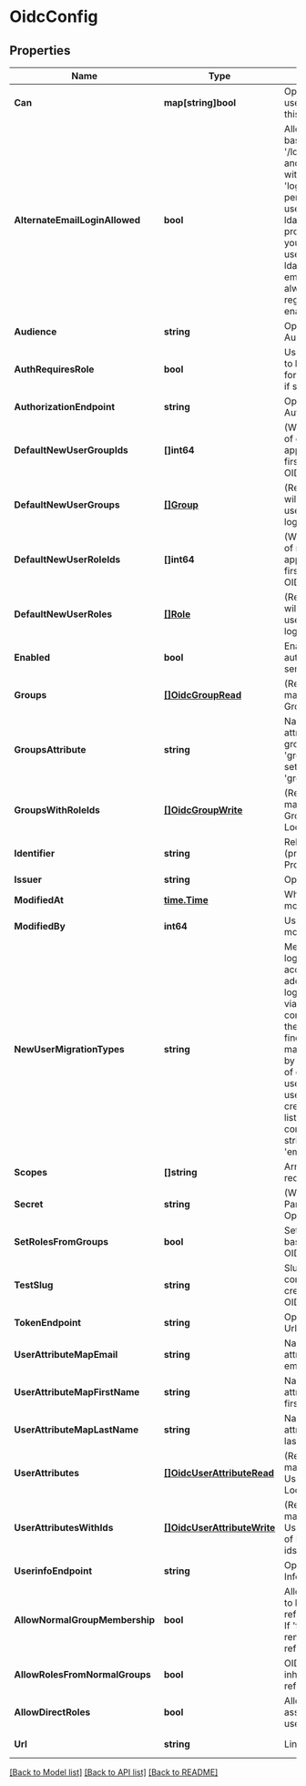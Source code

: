 # OidcConfig

## Properties

Name | Type | Description | Notes
------------ | ------------- | ------------- | -------------
**Can** | **map[string]bool** | Operations the current user is able to perform on this object | [optional] [readonly] 
**AlternateEmailLoginAllowed** | **bool** | Allow alternate email-based login via &#39;/login/email&#39; for admins and for specified users with the &#39;login_special_email&#39; permission. This option is useful as a fallback during ldap setup, if ldap config problems occur later, or if you need to support some users who are not in your ldap directory. Looker email/password logins are always disabled for regular users when ldap is enabled. | [optional] 
**Audience** | **string** | OpenID Provider Audience | [optional] 
**AuthRequiresRole** | **bool** | Users will not be allowed to login at all unless a role for them is found in OIDC if set to true | [optional] 
**AuthorizationEndpoint** | **string** | OpenID Provider Authorization Url | [optional] 
**DefaultNewUserGroupIds** | **[]int64** | (Write-Only) Array of ids of groups that will be applied to new users the first time they login via OIDC | [optional] 
**DefaultNewUserGroups** | [**[]Group**](Group.md) | (Read-only) Groups that will be applied to new users the first time they login via OIDC | [optional] [readonly] 
**DefaultNewUserRoleIds** | **[]int64** | (Write-Only) Array of ids of roles that will be applied to new users the first time they login via OIDC | [optional] 
**DefaultNewUserRoles** | [**[]Role**](Role.md) | (Read-only) Roles that will be applied to new users the first time they login via OIDC | [optional] [readonly] 
**Enabled** | **bool** | Enable/Disable OIDC authentication for the server | [optional] 
**Groups** | [**[]OidcGroupRead**](OIDCGroupRead.md) | (Read-only) Array of mappings between OIDC Groups and Looker Roles | [optional] [readonly] 
**GroupsAttribute** | **string** | Name of user record attributes used to indicate groups. Used when &#39;groups_finder_type&#39; is set to &#39;grouped_attribute_values&#39; | [optional] 
**GroupsWithRoleIds** | [**[]OidcGroupWrite**](OIDCGroupWrite.md) | (Read/Write) Array of mappings between OIDC Groups and arrays of Looker Role ids | [optional] 
**Identifier** | **string** | Relying Party Identifier (provided by OpenID Provider) | [optional] 
**Issuer** | **string** | OpenID Provider Issuer | [optional] 
**ModifiedAt** | [**time.Time**](time.Time.md) | When this config was last modified | [optional] [readonly] 
**ModifiedBy** | **int64** | User id of user who last modified this config | [optional] [readonly] 
**NewUserMigrationTypes** | **string** | Merge first-time oidc login to existing user account by email addresses. When a user logs in for the first time via oidc this option will connect this user into their existing account by finding the account with a matching email address by testing the given types of credentials for existing users. Otherwise a new user account will be created for the user. This list (if provided) must be a comma separated list of string like &#39;email,ldap,google&#39; | [optional] 
**Scopes** | **[]string** | Array of scopes to request. | [optional] 
**Secret** | **string** | (Write-Only) Relying Party Secret (provided by OpenID Provider) | [optional] 
**SetRolesFromGroups** | **bool** | Set user roles in Looker based on groups from OIDC | [optional] 
**TestSlug** | **string** | Slug to identify configurations that are created in order to run a OIDC config test | [optional] [readonly] 
**TokenEndpoint** | **string** | OpenID Provider Token Url | [optional] 
**UserAttributeMapEmail** | **string** | Name of user record attributes used to indicate email address field | [optional] 
**UserAttributeMapFirstName** | **string** | Name of user record attributes used to indicate first name | [optional] 
**UserAttributeMapLastName** | **string** | Name of user record attributes used to indicate last name | [optional] 
**UserAttributes** | [**[]OidcUserAttributeRead**](OIDCUserAttributeRead.md) | (Read-only) Array of mappings between OIDC User Attributes and Looker User Attributes | [optional] [readonly] 
**UserAttributesWithIds** | [**[]OidcUserAttributeWrite**](OIDCUserAttributeWrite.md) | (Read/Write) Array of mappings between OIDC User Attributes and arrays of Looker User Attribute ids | [optional] 
**UserinfoEndpoint** | **string** | OpenID Provider User Information Url | [optional] 
**AllowNormalGroupMembership** | **bool** | Allow OIDC auth&#39;d users to be members of non-reflected Looker groups. If &#39;false&#39;, user will be removed from non-reflected groups on login. | [optional] 
**AllowRolesFromNormalGroups** | **bool** | OIDC auth&#39;d users will inherit roles from non-reflected Looker groups. | [optional] 
**AllowDirectRoles** | **bool** | Allows roles to be directly assigned to OIDC auth&#39;d users. | [optional] 
**Url** | **string** | Link to get this item | [optional] [readonly] 

[[Back to Model list]](../README.md#documentation-for-models) [[Back to API list]](../README.md#documentation-for-api-endpoints) [[Back to README]](../README.md)


